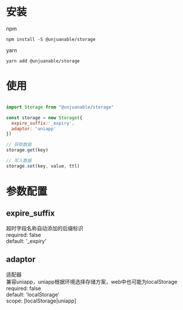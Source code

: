 # 安装

npm
```shell
npm install -S @unjuanable/storage
```

yarn
```shell
yarn add @unjuanable/storage
```

# 使用
```javascript

import Storage from "@unjuanable/storage"

const storage = new Storage({
  expire_suffix:'_expiry',
  adaptor: 'uniapp'
})

// 获取数据
storage.get(key)

// 写入数据
storage.set(key, value, ttl)

```

# 参数配置
## expire_suffix
超时字段名称自动添加的后缀标识   
required: false   
default: '_expiry'   

## adaptor
适配器   
兼容uniapp，uniapp根据环境选择存储方案，web中也可能为localStorage   
required: false   
default: 'localStorage'   
scope: [localStorage|uniapp]   


